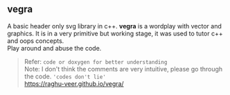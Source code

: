 ## vegra
 A basic header only svg library in c++. 
  **vegra** is a wordplay with vector and graphics. It is in a very primitive but working stage, it was used to tutor c++ and oops concepts. <br>
  Play around and abuse the code.

  > Refer: `code or doxygen for better understanding`<br>
  > Note: I don't think the comments are very intuitive, please go through the code. `'codes don't lie'`<br>
  > https://raghu-veer.github.io/vegra/
   
